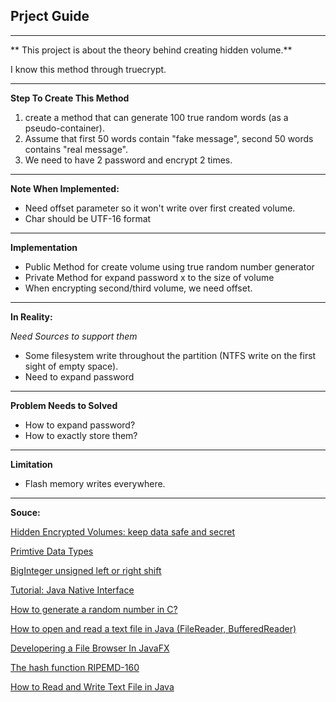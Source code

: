 ## Prject Guide
---

** This project is about the theory behind creating hidden volume.**

I know this method through truecrypt.

---
**Step To Create This Method**

1. create a method that can generate 100 true random words
(as a pseudo-container).
2. Assume that first 50 words contain "fake message", second 50 words contains
"real message".
3. We need to have 2 password and encrypt 2 times.

---

**Note When Implemented:**

* Need offset parameter so it won't write over first created volume.
* Char should be UTF-16 format

---
**Implementation**

* Public Method for create volume using true random number generator
* Private Method for expand password x to the size of volume
* When encrypting second/third volume, we need offset.


---

**In Reality:**

_Need Sources to support them_

* Some filesystem write throughout the partition (NTFS write on the first sight
	of empty space).
* Need to expand password

---
**Problem Needs to Solved**

* How to expand password?
* How to exactly store them?

---
**Limitation**

* Flash memory writes everywhere.

---
**Souce:**

[Hidden Encrypted Volumes: keep data safe and secret](https://www.linuxvoice.com/hidden-encrypted-volumes-keep-data-safe-and-secret/)

[Primtive Data Types](https://docs.oracle.com/javase/tutorial/java/nutsandbolts/datatypes.html)

[BigInteger unsigned left or right shift](https://stackoverflow.com/questions/5281852/biginteger-unsigned-left-or-right-shift#5281916)

[Tutorial: Java Native Interface](http://www3.ntu.edu.sg/home/ehchua/programming/java/JavaNativeInterface.html)

[How to generate a random number in C?](https://stackoverflow.com/questions/822323/how-to-generate-a-random-number-in-c/39475626#39475626)

[How to open and read a text file in Java (FileReader, BufferedReader)](https://alvinalexander.com/blog/post/java/how-open-read-file-java-string-array-list)

[Developering a File Browser In JavaFX](http://jfx.wikia.com/wiki/Developing_a_File_Browser_in_JavaFX)

[The hash function RIPEMD-160](https://homes.esat.kuleuven.be/~bosselae/ripemd160.html#Outline)

[How to Read and Write Text File in Java](http://www.codejava.net/java-se/file-io/how-to-read-and-write-text-file-in-java)
